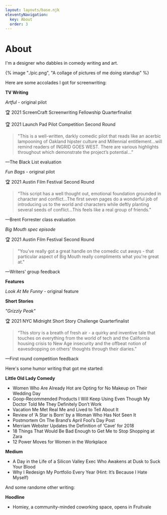 ```yaml
---
layout: layouts/base.njk
eleventyNavigation:
  key: About
  order: 3
---
```

# About

I'm a designer who dabbles in comedy writing and art. 

{% image "./pic.png", "A collage of pictures of me doing standup" %}


Here are some accolades I got for screenwriting:

**TV Writing**

*Artful* - original pilot

🏆 2021 ScreenCraft Screenwriting Fellowship Quarterfinalist

🏆 2021 Launch Pad Pilot Competition Second Round

> "This is a well-written, darkly comedic pilot that reads like an acerbic lampooning of Oakland hipster culture and Millennial entitlement…will remind readers of INGRID GOES WEST. There are various highlights throughout which demonstrate the project’s potential…”

—The Black List evaluation


*Fun Bags* - original pilot

🏆 2021 Austin Film Festival Second Round

> “This script has a well thought out, emotional foundation grounded in character and conflict...The first seven pages do a wonderful job of introducing us to the world and characters while deftly planting several seeds of conflict...This feels like a real group of friends.”

—Brent Forrester class evaluation


*Big Mouth spec episode*

🏆 2021 Austin Film Festival Second Round

> "You've really got a great handle on the comedic cut aways - that particular aspect of Big Mouth really compliments what you're great at."

—Writers' group feedback


**Features**

*Look At Me Funny* - original feature



**Short Stories**

*"Grizzly Peak"*

🏆 2021 NYC Midnight Short Story Challenge Quarterfinalist

> “This story is a breath of fresh air - a quirky and inventive tale that touches on everything from the world of tech and the California housing crisis to New Age insecurity and the offbeat notion of eavesdropping on others' thoughts through their diaries.”

—First round competition feedback






Here's some humor writing that got me started:

**Little Old Lady Comedy**
- Women Who Are Already Hot are Opting for No Makeup on Their Wedding Day
- Goop-Recommended Products I Will Keep Using Even Though My Doctor Told Me They Definitely Don’t Work
- Vacation Me Met Real Me and Lived to Tell About It
- Review of ‘A Star is Born’ by a Woman Who Has Not Seen It
- Postmortem On The Brand’s April Fool’s Day Post
- Merriam Webster Updates the Definition of ‘Cave’ for 2018
- 18 Things That Would Be Bad Enough to Get Me to Stop Shopping at Zara
- 12 Power Moves for Women in the Workplace


**Medium**
- A Day in the Life of a Silicon Valley Exec Who Awakens at Dusk to Suck Your Blood
- Why I Redesign My Portfolio Every Year (Hint: It’s Because I Hate Myself)


And some randome other writing:	

**Hoodline**

- Homiey, a community-minded coworking space, opens in Fruitvale
